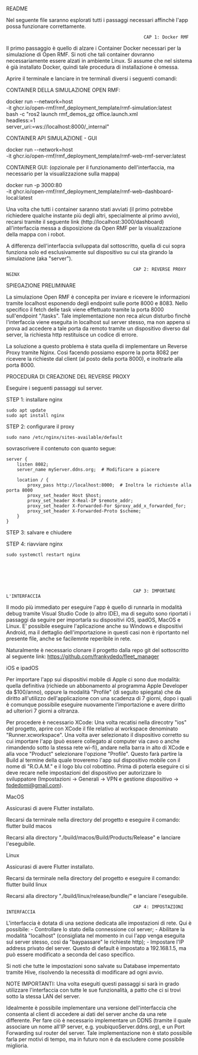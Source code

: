 README 

Nel seguente file saranno esplorati tutti i passaggi necessari affinchè l'app possa funzionare correttamente.

                                                    
                                                    
                                                        CAP 1: Docker RMF

Il primo passaggio è quello di alzare i Container Docker necessari per la simulazione di Open RMF.
Si noti che tali container dovranno necessariamente essere alzati in ambiente Linux. 
Si assume che nel sistema è già installato Docker, quindi tale procedura di installazione è omessa.

Aprire il terminale e lanciare in tre terminali diversi i seguenti comandi:

CONTAINER DELLA SIMULAZIONE OPEN RMF:

docker run --network=host \
-it ghcr.io/open-rmf/rmf_deployment_template/rmf-simulation:latest \
bash -c "ros2 launch rmf_demos_gz office.launch.xml \
headless:=1 \
server_uri:=ws://localhost:8000/_internal"

CONTAINER API SIMULAZIONE - GUI

docker run --network=host \
-it ghcr.io/open-rmf/rmf_deployment_template/rmf-web-rmf-server:latest

CONTAINER GUI: (opzionale per il funzionamento dell'interfaccia, ma necessario per la visualizzazione sulla mappa)

docker run -p 3000:80 \
-it ghcr.io/open-rmf/rmf_deployment_template/rmf-web-dashboard-local:latest

Una volta che tutti i container saranno stati avviati (il primo potrebbe richiedere qualche instante più degli altri, specialmente al primo avvio), recarsi tramite il seguente link (http://localhost:3000/dashboard) all'interfaccia messa a disposizione da Open RMF per la visualizzazione della mappa con i robot.

A differenza dell'interfaccia sviluppata dal sottoscritto, quella di cui sopra funziona solo ed esclusivamente sul dispositivo su cui sta girando la simulazione (aka "server").



                                                    CAP 2: REVERSE PROXY NGINX

SPIEGAZIONE PRELIMINARE

La simulazione Open RMF è concepita per inviare e ricevere le informazioni tramite localhost esponendo degli endpoint sulle porte 8000 e 8083. Nello specifico il fetch delle task viene effettuato tramite la porta 8000 sull'endpoint "/tasks". Tale implementazione non reca alcun disturbo finchè l'interfaccia viene eseguita in localhost sul server stesso, ma non appena si prova ad accedere a tale porta da remoto tramite un dispositivo diverso dal server, la richiesta http restituisce un codice di errore.

La soluzione a questo problema è stata quella di implementare un Reverse Proxy tramite Nginx. Così facendo possiamo esporre la porta 8082 per ricevere la richieste dal client (al posto della porta 8000), e inoltrarle alla porta 8000. 



PROCEDURA DI CREAZIONE DEL REVERSE PROXY

Eseguire i seguenti passaggi sul server.

STEP 1: installare nginx

    sudo apt update
    sudo apt install nginx


STEP 2: configurare il proxy 

    sudo nano /etc/nginx/sites-available/default

sovrascrivere il contenuto con quanto segue:

    server {
        listen 8082;
        server_name myServer.ddns.org;  # Modificare a piacere

        location / {
            proxy_pass http://localhost:8000;  # Inoltra le richieste alla porta 8000
            proxy_set_header Host $host;
            proxy_set_header X-Real-IP $remote_addr;
            proxy_set_header X-Forwarded-For $proxy_add_x_forwarded_for;
            proxy_set_header X-Forwarded-Proto $scheme;
        }
    }


STEP 3: salvare e chiudere 

STEP 4: riavviare nginx

    sudo systemctl restart nginx






                                                    CAP 3: IMPORTARE L'INTERFACCIA

Il modo più immediato per eseguire l'app è quello di runnarla in modalità debug tramite Visual Studio Code (o altro IDE), ma di seguito sono riportati i passaggi da seguire per importarla su dispositivi iOS, ipadOS, MacOS e Linux.
E' possibile eseguire l'aplicazione anche su Windows e dispositivi Android, ma il dettaglio dell'importazione in questi casi non è riportanto nel presente file, anche se facilemnte reperibile in rete.

Naturalmente è necessario clonare il progetto dalla repo git del sottoscritto al seguente link: 
https://github.com/frankydedo/fleet_manager 


iOS e ipadOS

Per importare l'app sui dispositivi mobile di Apple ci sono due modalità: quella definitiva (richiede un abbonamento al programma Apple Developer da $100/anno), oppure la modalità "Profile" (di seguito spiegata) che da diritto all'utilizzo dell'applicazione con una scadenza di 7 giorni, dopo i quali è comunque possibile eseguire nuovamente l'importazione e avere diritto ad ulteriori 7 giorni a oltranza. 

Per procedere è necessario XCode:
Una volta recatisi nella direcotry "ios" del progetto, aprire con XCode il file relativo al workspace denominato "Runner.xcworkspace".
Una volta aver selezionato il dispositivo corretto su cui importare l'app (può essere collegato al computer via cavo o anche rimandendo sotto la stessa rete wi-fi), andare nella barra in alto di XCode e alla voce "Product" selezionare l'opzione "Profile". Questo farà partire la Build al termine della quale troveremo l'app sul dispositivo mobile con il nome di "R.O.A.M." e il logo blu col robottino.
Prima di poterla eseguire ci si deve recare nelle impostazioni del dispositivo per autorizzare lo sviluppatore (Impostazioni -> Generali -> VPN e gestione dispositivo -> fpdedomi@gmail.com). 



MacOS

Assicurasi di avere Flutter installato.

Recarsi da terminale nella directory del progetto e eseguire il comando:
    flutter build macos 

Recarsi alla directory "./build/macos/Build/Products/Release" e lanciare l'eseguibile. 



Linux

Assicurasi di avere Flutter installato.

Recarsi da terminale nella directory del progetto e eseguire il comando:
    flutter build linux

Recarsi alla directory "./build/linux/release/bundle/" e lanciare l'eseguibile.





                                                    CAP 4: IMPOSTAZIONI INTERFACCIA

L'interfaccia è dotata di una sezione dedicata alle impostazioni di rete. 
Qui è possibile:
    - Controllare lo stato della connessione col server;
    - Abilitare la modalità "localhost" (consigliata nel momento in cui l'app venga eseguita sul server stesso, così da "baypassare" le richieste http);
    - Impostare l'IP address privato del server. Questo di default è impostato a 192.168.1.5, ma può essere modificato a seconda del caso specifico.

Si noti che tutte le impostazioni sono salvate su Database impementato tramite Hive, risolvendo la necessità di modificare ad ogni avvio.



NOTE IMPORTANTI:
Una volta eseguiti questi passaggi si sarà in grado utilizzare l'interfaccia con tutte le sue funzionalità, a patto che ci si trovi sotto la stessa LAN del server.

Idealmente è possibile implementare una versione dell'interfaccia che consenta al client di accedere ai dati del server anche da una rete differente. Per fare ciò è necessario implementare un DDNS (tramite il quale associare un nome all'IP server, e.g. youbiquoServer.ddns.org), e un Port Forwarding sul router del server. Tale implementazione non è stato possibile farla per motivi di tempo, ma in futuro non è da escludere come possibile miglioria. 
